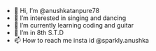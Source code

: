- 👋 Hi, I’m @anushkatanpure78
- 👀 I’m interested in singing and dancing
- 🌱 I’m currently learning coding and guitar
- 💞️ I’m in 8th S.T.D
- 📫 How to reach me insta id @sparkly.anushka 

<!---
anushkatanpure78/anushkatanpure78 is a ✨ special ✨ repository because its `README.md` (this file) appears on your GitHub profile.
You can click the Preview link to take a look at your changes.
--->
